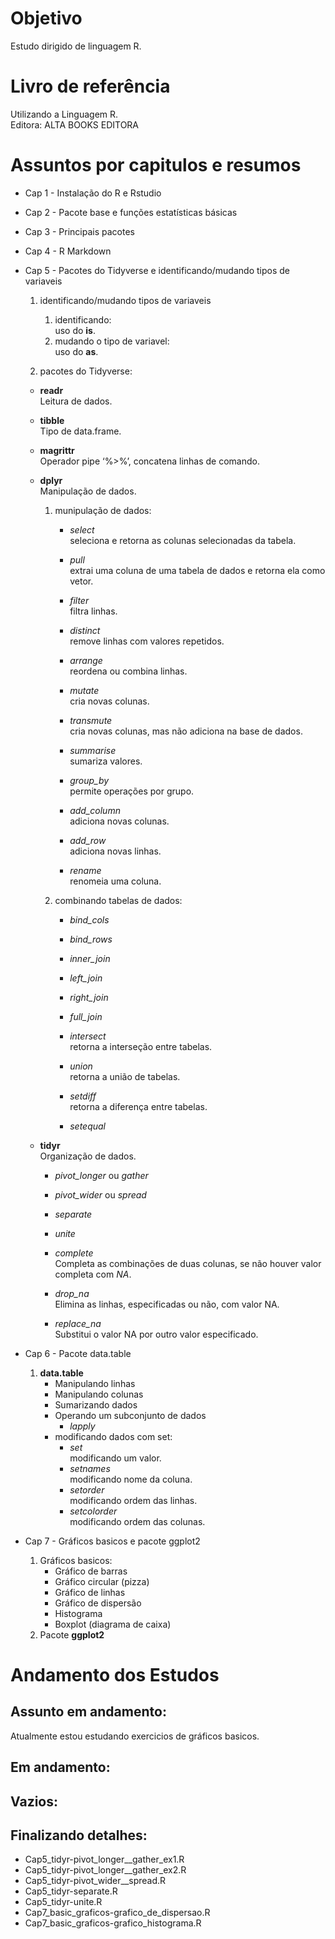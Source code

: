 # Objetivo

Estudo dirigido de linguagem R.  

# Livro de referência

Utilizando a Linguagem R.  
Editora: ALTA BOOKS EDITORA  

# Assuntos por capitulos e resumos

-   Cap 1 - Instalação do R e Rstudio  

-   Cap 2 - Pacote base e funções estatísticas básicas  

-   Cap 3 - Principais pacotes  

-   Cap 4 - R Markdown  

-   Cap 5 - Pacotes do Tidyverse e identificando/mudando tipos de
    variaveis  

    1.  identificando/mudando tipos de variaveis  

        1.  identificando:  
            uso do **is**.  
        2.  mudando o tipo de variavel:  
            uso do **as**.  

    2.  pacotes do Tidyverse:  

    -   **readr**  
        Leitura de dados.  

    -   **tibble**  
        Tipo de data.frame.  

    -   **magrittr**  
        Operador pipe ‘%>%’, concatena linhas de comando.  

    -   **dplyr**  
        Manipulação de dados.  

        1.  munipulação de dados:  
            -   *select*  
                seleciona e retorna as colunas selecionadas da tabela.  

            -   *pull*  
                extrai uma coluna de uma tabela de dados e retorna ela
                como vetor.  

            -   *filter*  
                filtra linhas.  

            -   *distinct*  
                remove linhas com valores repetidos.  

            -   *arrange*  
                reordena ou combina linhas.  

            -   *mutate*  
                cria novas colunas.  

            -   *transmute*  
                cria novas colunas, mas não adiciona na base de dados.  

            -   *summarise*  
                sumariza valores.  

            -   *group_by*  
                permite operações por grupo.  

            -   *add_column*  
                adiciona novas colunas.  

            -   *add_row*  
                adiciona novas linhas.  

            -   *rename*  
                renomeia uma coluna.  
        2.  combinando tabelas de dados:  
            -   *bind_cols*  

            -   *bind_rows*  

            -   *inner_join*  

            -   *left_join*  

            -   *right_join*  

            -   *full_join*  

            -   *intersect*  
                retorna a interseção entre tabelas.  

            -   *union*  
                retorna a união de tabelas.  

            -   *setdiff*  
                retorna a diferença entre tabelas.  

            -   *setequal*  

    -   **tidyr**  
        Organização de dados.  

        -   *pivot_longer* ou *gather*  

        -   *pivot_wider* ou *spread*  

        -   *separate*  

        -   *unite*  

        -   *complete*  
            Completa as combinações de duas colunas, se não houver valor
            completa com *NA*.  

        -   *drop_na*  
            Elimina as linhas, especificadas ou não, com valor NA.  

        -   *replace_na*  
            Substitui o valor NA por outro valor especificado.  

-   Cap 6 - Pacote data.table  
    1.  **data.table**  
        -   Manipulando linhas  
        -   Manipulando colunas  
        -   Sumarizando dados  
        -   Operando um subconjunto de dados
            -   *lapply*  
        -   modificando dados com set:
            -   *set*  
                modificando um valor.  
            -   *setnames*  
                modificando nome da coluna.  
            -   *setorder*  
                modificando ordem das linhas.  
            -   *setcolorder*  
                modificando ordem das colunas.  

-   Cap 7 - Gráficos basicos e pacote ggplot2  

    1.  Gráficos basicos:  
        -   Gráfico de barras  
        -   Gráfico circular (pizza)  
        -   Gráfico de linhas  
        -   Gráfico de dispersão  
        -   Histograma  
        -   Boxplot (diagrama de caixa)  
    2.  Pacote **ggplot2**

# Andamento dos Estudos

## Assunto em andamento:

Atualmente estou estudando exercicios de gráficos basicos.  

## Em andamento:

## Vazios:

## Finalizando detalhes:

-   Cap5_tidyr-pivot_longer\_\_gather_ex1.R  
-   Cap5_tidyr-pivot_longer\_\_gather_ex2.R  
-   Cap5_tidyr-pivot_wider\_\_spread.R  
-   Cap5_tidyr-separate.R  
-   Cap5_tidyr-unite.R  
-   Cap7_basic_graficos-grafico_de_dispersao.R  
-   Cap7_basic_graficos-grafico_histograma.R  
